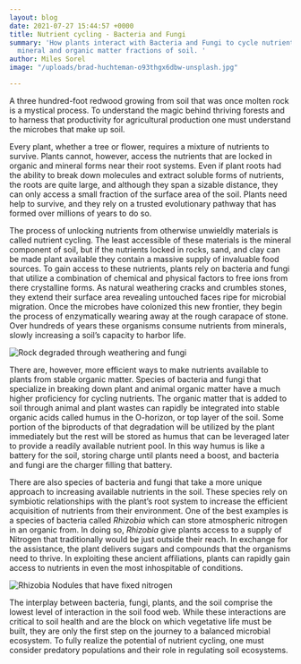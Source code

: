 ```yaml
---
layout: blog
date: 2021-07-27 15:44:57 +0000
title: Nutrient cycling - Bacteria and Fungi
summary: 'How plants interact with Bacteria and Fungi to cycle nutrients from the
  mineral and organic matter fractions of soil. '
author: Miles Sorel
image: "/uploads/brad-huchteman-o93thgx6dbw-unsplash.jpg"

---
```

A three hundred-foot redwood growing from soil that was once molten rock is a mystical process. To understand the magic behind thriving forests and to harness that productivity for agricultural production one must understand the microbes that make up soil.

Every plant, whether a tree or flower, requires a mixture of nutrients to survive. Plants cannot, however, access the nutrients that are locked in organic and mineral forms near their root systems. Even if plant roots had the ability to break down molecules and extract soluble forms of nutrients, the roots are quite large, and although they span a sizable distance, they can only access a small fraction of the surface area of the soil. Plants need help to survive, and they rely on a trusted evolutionary pathway that has formed over millions of years to do so.

The process of unlocking nutrients from otherwise unwieldly materials is called nutrient cycling. The least accessible of these materials is the mineral component of soil, but if the nutrients locked in rocks, sand, and clay can be made plant available they contain a massive supply of invaluable food sources. To gain access to these nutrients, plants rely on bacteria and fungi that utilize a combination of chemical and physical factors to free ions from there crystalline forms. As natural weathering cracks and crumbles stones, they extend their surface area revealing untouched faces ripe for microbial migration. Once the microbes have colonized this new frontier, they begin the process of enzymatically wearing away at the rough carapace of stone. Over hundreds of years these organisms consume nutrients from minerals, slowly increasing a soil’s capacity to harbor life.

![](/uploads/nutrient-cycling-rock-degrading-from-fungi.jpg "Rock degraded through weathering and fungi")

There are, however, more efficient ways to make nutrients available to plants from stable organic matter. Species of bacteria and fungi that specialize in breaking down plant and animal organic matter have a much higher proficiency for cycling nutrients. The organic matter that is added to soil through animal and plant wastes can rapidly be integrated into stable organic acids called humus in the O-horizon, or top layer of the soil. Some portion of the biproducts of that degradation will be utilized by the plant immediately but the rest will be stored as humus that can be leveraged later to provide a readily available nutrient pool. In this way humus is like a battery for the soil, storing charge until plants need a boost, and bacteria and fungi are the charger filling that battery.

There are also species of bacteria and fungi that take a more unique approach to increasing available nutrients in the soil. These species rely on symbiotic relationships with the plant’s root system to increase the efficient acquisition of nutrients from their environment. One of the best examples is a species of bacteria called _Rhizobia_ which can store atmospheric nitrogen in an organic from. In doing so, _Rhizobia_ give plants access to a supply of Nitrogen that traditionally would be just outside their reach. In exchange for the assistance, the plant delivers sugars and compounds that the organisms need to thrive. In exploiting these ancient affiliations, plants can rapidly gain access to nutrients in even the most inhospitable of conditions.

![](/uploads/nutrient-cycling-rhizobia-fixing-nitrogen.jpg "Rhizobia Nodules that have fixed nitrogen")

The interplay between bacteria, fungi, plants, and the soil comprise the lowest level of interaction in the soil food web. While these interactions are critical to soil health and are the block on which vegetative life must be built, they are only the first step on the journey to a balanced microbial ecosystem. To fully realize the potential of nutrient cycling, one must consider predatory populations and their role in regulating soil ecosystems.